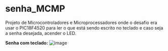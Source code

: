 # senha_MCMP
Projeto de Microcontroladores e Microprocessadores onde o desafio era usar o PIC18F4520 para ler o que está sendo escrito no teclado e caso seja a senha desejada, acender o LED.

**Senha com teclado:**
![image](https://user-images.githubusercontent.com/102734845/175971663-af5b6597-9455-407d-b96e-674a9a85edb2.png)
